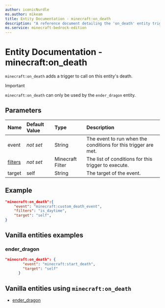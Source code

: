 ```yaml
---
author: iconicNurdle
ms.author: mikeam
title: Entity Documentation - minecraft:on_death
description: "A reference document detailing the 'on_death' entity trigger"
ms.service: minecraft-bedrock-edition
---
```


# Entity Documentation - minecraft:on_death

`minecraft:on_death` adds a trigger to call on this entity's death.

>[!IMPORTANT]
> `minecraft:on_death` can only be used by the `ender_dragon` entity.

## Parameters

|Name |Default Value  |Type  |Description  |
|:----------|:----------|:----------|:----------|
|event|*not set* | String|  The event to run when the conditions for this trigger are met. |
|[filters](../FilterList.md)|*not set* | Minecraft Filter| The list of conditions for this trigger to execute. |
|target| self| String| The target of the event. |

## Example

```json
"minecraft:on_death":{
    "event": "minecraft:custom_death_event",
    "filters": "is_daytime",
    "target": "self",
}
```

## Vanilla entities examples

### ender_dragon

```json
"minecraft:on_death": {
        "event": "minecraft:start_death",
        "target": "self"
      }
```

## Vanilla entities using `minecraft:on_death`

- [ender_dragon](../../../../Source/VanillaBehaviorPack_Snippets/entities/ender_dragon.md)
